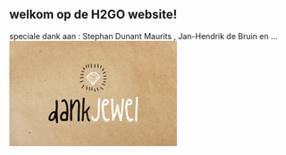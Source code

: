 ## welkom op de H2GO website!

speciale dank aan : Stephan Dunant Maurits , Jan-Hendrik de Bruin en ...
![Image](Thx.png)
